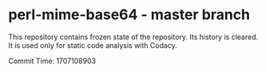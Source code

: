 # perl-mime-base64 - master branch

This repository contains frozen state of the repository.
Its history is cleared. It is used only for static code
analysis with Codacy.

Commit Time: 1707108903